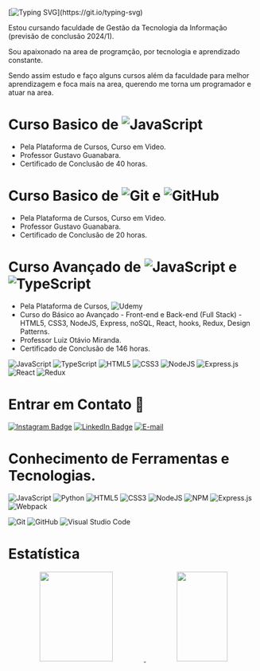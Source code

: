 
[![Typing SVG](https://readme-typing-svg.herokuapp.com/?color=rgb(139,0,0)&size=32&center=true&vCenter=true&width=1000&lines=OLÁ,+BEM+VINDOS+AO+MEU+PERFIL!;TENHO+26+ANOS+E+ESTOU+EM+BUSCA+DE+OPORTUNIDADES!)](https://git.io/typing-svg)

Estou cursando faculdade de Gestão da Tecnologia da Informação (previsão de conclusão 2024/1).

Sou apaixonado na area de programção, por tecnologia e aprendizado constante. 

Sendo assim estudo e faço alguns cursos além da faculdade para melhor aprendizagem e foca mais na area, querendo me torna um programador e atuar na area.



# Curso Basico de  ![JavaScript](https://img.shields.io/badge/javascript-%23323330.svg?style=for-the-badge&logo=javascript&logoColor=%23F7DF1E)

- Pela Plataforma de Cursos, Curso em Video.
- Professor Gustavo Guanabara.
- Certificado de Conclusão de 40 horas.


# Curso Basico de ![Git](https://img.shields.io/badge/git-%23F05033.svg?style=for-the-badge&logo=git&logoColor=white)  e  ![GitHub](https://img.shields.io/badge/github-%23121011.svg?style=for-the-badge&logo=github&logoColor=white)

- Pela Plataforma de Cursos, Curso em Video.
- Professor Gustavo Guanabara.
- Certificado de Conclusão de 20 horas.


# Curso Avançado de ![JavaScript](https://img.shields.io/badge/javascript-%23323330.svg?style=for-the-badge&logo=javascript&logoColor=%23F7DF1E)  e  ![TypeScript](https://img.shields.io/badge/typescript-%23007ACC.svg?style=for-the-badge&logo=typescript&logoColor=white)  

- Pela Plataforma de Cursos,  ![Udemy](https://img.shields.io/badge/Udemy-A435F0?style=for-the-badge&logo=Udemy&logoColor=white)
- Curso do Básico ao Avançado - Front-end e Back-end (Full Stack) - HTML5, CSS3, NodeJS, Express, noSQL, React, hooks, Redux, Design Patterns.
- Professor Luiz Otávio Miranda.
- Certificado de Conclusão de 146 horas.

![JavaScript](https://img.shields.io/badge/javascript-%23323330.svg?style=for-the-badge&logo=javascript&logoColor=%23F7DF1E)
![TypeScript](https://img.shields.io/badge/typescript-%23007ACC.svg?style=for-the-badge&logo=typescript&logoColor=white)
![HTML5](https://img.shields.io/badge/html5-%23E34F26.svg?style=for-the-badge&logo=html5&logoColor=white)
![CSS3](https://img.shields.io/badge/css3-%231572B6.svg?style=for-the-badge&logo=css3&logoColor=white)
![NodeJS](https://img.shields.io/badge/node.js-6DA55F?style=for-the-badge&logo=node.js&logoColor=white)
![Express.js](https://img.shields.io/badge/express.js-%23404d59.svg?style=for-the-badge&logo=express&logoColor=%2361DAFB)
![React](https://img.shields.io/badge/react-%2320232a.svg?style=for-the-badge&logo=react&logoColor=%2361DAFB)
![Redux](https://img.shields.io/badge/redux-%23593d88.svg?style=for-the-badge&logo=redux&logoColor=white)

# Entrar em Contato <font style="vertical-align: inherit;"><font style="vertical-align: inherit;">📌</font></font>

[![Instagram Badge](https://img.shields.io/badge/Instagram-E4405F?style=for-the-badge&logo=instagram&logoColor=white)](https://www.instagram.com/yanwallas/)
[![LinkedIn Badge](https://img.shields.io/static/v1?style=for-the-badge&message=LinkedIn&color=0A66C2&logo=LinkedIn&logoColor=FFFFFF&label=)](https://www.linkedin.com/in/yan-wallas-4730a2239/)
[![E-mail](https://img.shields.io/badge/-Email-000?style=for-the-badge&logo=microsoft-outlook&logoColor=007BFF)](mailto:yanwallas98@gmail.com)


# Conhecimento de Ferramentas e Tecnologias.

![JavaScript](https://img.shields.io/badge/javascript-%23323330.svg?style=for-the-badge&logo=javascript&logoColor=%23F7DF1E)
![Python](https://img.shields.io/badge/python-3670A0?style=for-the-badge&logo=python&logoColor=ffdd54)
![HTML5](https://img.shields.io/badge/html5-%23E34F26.svg?style=for-the-badge&logo=html5&logoColor=white)
![CSS3](https://img.shields.io/badge/css3-%231572B6.svg?style=for-the-badge&logo=css3&logoColor=white)
![NodeJS](https://img.shields.io/badge/node.js-6DA55F?style=for-the-badge&logo=node.js&logoColor=white)
![NPM](https://img.shields.io/badge/NPM-%23CB3837.svg?style=for-the-badge&logo=npm&logoColor=white)
![Express.js](https://img.shields.io/badge/express.js-%23404d59.svg?style=for-the-badge&logo=express&logoColor=%2361DAFB)
![Webpack](https://img.shields.io/badge/webpack-%238DD6F9.svg?style=for-the-badge&logo=webpack&logoColor=black)

![Git](https://img.shields.io/badge/git-%23F05033.svg?style=for-the-badge&logo=git&logoColor=white)
![GitHub](https://img.shields.io/badge/github-%23121011.svg?style=for-the-badge&logo=github&logoColor=white)
![Visual Studio Code](https://img.shields.io/badge/Visual%20Studio%20Code-0078d7.svg?style=for-the-badge&logo=visual-studio-code&logoColor=white)


# Estatística

<p align="center">
    <a href="https://github.com/YanWallas?tab=repositories">
        <img width="54%" height="180em" src="https://github-readme-stats-eight-theta.vercel.app/api?username=YanWallas&theme=gotham&show_icons=true&hide_border=true&include_all_commits=true&count_private=true" />
        <img width="45%" height="180em" src="https://github-readme-stats-eight-theta.vercel.app/api/top-langs/?username=YanWallas&theme=gotham&exclude_repo=KNN-Image-Classification&show_icons=true&hide_border=true&layout=compact"/>
    </a>
</p>

